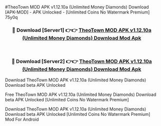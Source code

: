 #TheoTown MOD APK v1.12.10a (Unlimited Money Diamonds) Download [APK-MOD] - APK Unlocked - [Unlimited Coins No Watermark Premium] 75y0q



<div align="center">

<h3>🔴 Download [Server1] 👉👉 <a href="https://momento.my/?title=TheoTown_MOD_APK_v1.12.10a_(Unlimited_Money_Diamonds)_Download">TheoTown MOD APK v1.12.10a (Unlimited Money Diamonds) Download Mod Apk</a></h3><br>

<h3>🔴 Download [Server2] 👉👉 <a href="https://momento.my/?title=TheoTown_MOD_APK_v1.12.10a_(Unlimited_Money_Diamonds)_Download">TheoTown MOD APK v1.12.10a (Unlimited Money Diamonds) Download Mod Apk</a></h3>
</div>



Download TheoTown MOD APK v1.12.10a (Unlimited Money Diamonds) Download beta APK Unlocked

Free TheoTown MOD APK v1.12.10a (Unlimited Money Diamonds) Download beta APK Unlocked [Unlimited Coins No Watermark Premium]

Download TheoTown MOD APK v1.12.10a (Unlimited Money Diamonds) Download beta APK Unlocked [Unlimited Coins No Watermark Premium] Mod For Android
